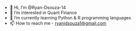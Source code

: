 - 👋 Hi, I’m @Ryan-Dsouza-14
- 👀 I’m interested in Quant Finance
- 🌱 I’m currently learning Python & R programming languages
- 📫 How to reach me - ryanjdsouza1@gmail.com

<!---
Ryan-Dsouza-14/Ryan-Dsouza-14 is a ✨ special ✨ repository because its `README.md` (this file) appears on your GitHub profile.
You can click the Preview link to take a look at your changes.
--->
